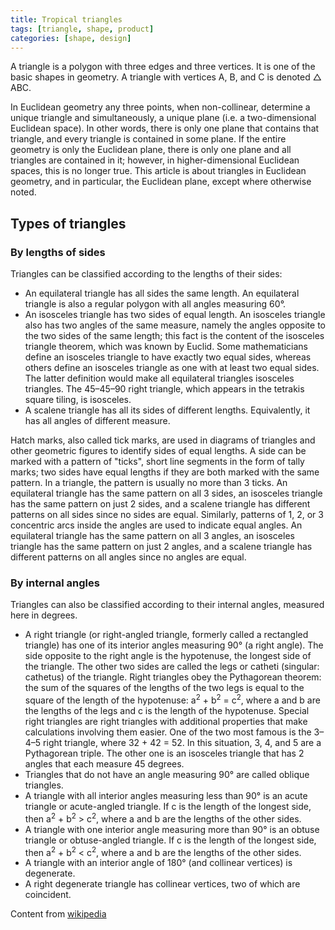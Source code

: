 ```yaml
--- 
title: Tropical triangles 
tags: [triangle, shape, product] 
categories: [shape, design] 
---
```

A triangle is a polygon with three edges and three vertices. It is one of the basic shapes in geometry. A triangle with vertices A, B, and C is denoted △ ABC. <!--more-->

In Euclidean geometry any three points, when non-collinear, determine a unique triangle and simultaneously, a unique plane (i.e. a two-dimensional Euclidean space). In other words, there is only one plane that contains that triangle, and every triangle is contained in some plane. If the entire geometry is only the Euclidean plane, there is only one plane and all triangles are contained in it; however, in higher-dimensional Euclidean spaces, this is no longer true. This article is about triangles in Euclidean geometry, and in particular, the Euclidean plane, except where otherwise noted. 

## Types of triangles

### By lengths of sides

Triangles can be classified according to the lengths of their sides:

* An equilateral triangle has all sides the same length. An equilateral triangle is also a regular polygon with all angles measuring 60°.
* An isosceles triangle has two sides of equal length. An isosceles triangle also has two angles of the same measure, namely the angles opposite to the two sides of the same length; this fact is the content of the isosceles triangle theorem, which was known by Euclid. Some mathematicians define an isosceles triangle to have exactly two equal sides, whereas others define an isosceles triangle as one with at least two equal sides. The latter definition would make all equilateral triangles isosceles triangles. The 45–45–90 right triangle, which appears in the tetrakis square tiling, is isosceles.
* A scalene triangle has all its sides of different lengths. Equivalently, it has all angles of different measure.

Hatch marks, also called tick marks, are used in diagrams of triangles and other geometric figures to identify sides of equal lengths. A side can be marked with a pattern of "ticks", short line segments in the form of tally marks; two sides have equal lengths if they are both marked with the same pattern. In a triangle, the pattern is usually no more than 3 ticks. An equilateral triangle has the same pattern on all 3 sides, an isosceles triangle has the same pattern on just 2 sides, and a scalene triangle has different patterns on all sides since no sides are equal. Similarly, patterns of 1, 2, or 3 concentric arcs inside the angles are used to indicate equal angles. An equilateral triangle has the same pattern on all 3 angles, an isosceles triangle has the same pattern on just 2 angles, and a scalene triangle has different patterns on all angles since no angles are equal.

### By internal angles

Triangles can also be classified according to their internal angles, measured here in degrees.

* A right triangle (or right-angled triangle, formerly called a rectangled triangle) has one of its interior angles measuring 90° (a right angle). The side opposite to the right angle is the hypotenuse, the longest side of the triangle. The other two sides are called the legs or catheti (singular: cathetus) of the triangle. Right triangles obey the Pythagorean theorem: the sum of the squares of the lengths of the two legs is equal to the square of the length of the hypotenuse: a<sup>2</sup> + b<sup>2</sup> = c<sup>2</sup>, where a and b are the lengths of the legs and c is the length of the hypotenuse. Special right triangles are right triangles with additional properties that make calculations involving them easier. One of the two most famous is the 3–4–5 right triangle, where 32 + 42 = 52. In this situation, 3, 4, and 5 are a Pythagorean triple. The other one is an isosceles triangle that has 2 angles that each measure 45 degrees.
* Triangles that do not have an angle measuring 90° are called oblique triangles.
* A triangle with all interior angles measuring less than 90° is an acute triangle or acute-angled triangle. If c is the length of the longest side, then a<sup>2</sup> + b<sup>2</sup> > c<sup>2</sup>, where a and b are the lengths of the other sides.
* A triangle with one interior angle measuring more than 90° is an obtuse triangle or obtuse-angled triangle. If c is the length of the longest side, then a<sup>2</sup> + b<sup>2</sup> < c<sup>2</sup>, where a and b are the lengths of the other sides.
* A triangle with an interior angle of 180° (and collinear vertices) is degenerate.
* A right degenerate triangle has collinear vertices, two of which are coincident.

Content from [wikipedia](https://en.wikipedia.org/wiki/Triangle)

